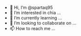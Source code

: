 - 👋 Hi, I’m @spartaq95
- 👀 I’m interested in chia ...
- 🌱 I’m currently learning ...
- 💞️ I’m looking to collaborate on ...
- 📫 How to reach me ...

<!---
spartaq95/spartaq95 is a ✨ special ✨ repository because its `README.md` (this file) appears on your GitHub profile.
You can click the Preview link to take a look at your changes.
--->
